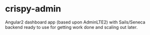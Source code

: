 # crispy-admin
Angular2 dashboard app (based upon AdminLTE2) with Sails/Seneca backend ready to use for getting work done and scaling out later.
